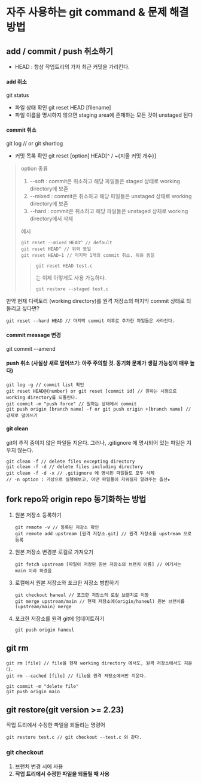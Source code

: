 자주 사용하는 git command & 문제 해결 방법
===================================

## add / commit / push 취소하기
- HEAD : 항상 작업트리의 가자 최근 커밋을 가리킨다.

#### add 취소
  git status
- 파일 상태 확인
  git reset HEAD [filename]
- 파일 이름을 명시하지 않으면 staging area에 존재하는 모든 것이 unstaged 된다


#### commit 취소
  git log // or git shortlog
- 커밋 목록 확인
  git reset [option] HEAD[^ / ~{지울 커밋 개수}]
> option 종류
> 1. --soft : commit은 취소하고 해당 파일들은 staged 상태로 working directory에 보존
> 2. --mixed : commit은 취소하고 해당 파일들은 unstaged 상태로 working directory에 보존
> 3. --hard : commit은 취소하고 해당 파일들은 unstaged 상채로 working directory에서 삭제
> 
> 예시
> 
>     git reset --mixed HEAD^ // default
>     git reset HEAD^ // 위와 동일
>     git reset HEAD~1 // 마지막 1개의 commit 취소. 위와 동일
> 
>>
>>     git reset HEAD test.c
>>     
>> 는 이제 이렇게도 사용 가능하다.
>> 
>>     git restore --staged test.c
>> 
>>
만약 현재 디렉토리 (working directory)를 원격 저장소의 마지막 commit 상태로 되돌리고 싶다면?

    git reset --hard HEAD // 마지막 commit 이후로 추가한 파일들은 사라진다.


#### commit message 변경
  git commit --amend


#### push 취소 (사실상 새로 덮어쓰기: 아주 주의할 것. 동기화 문제가 생길 가능성이 매우 높다)
    
    git log -g // commit list 확인
    git reset HEAD@{number} or git reset [commit id] // 원하는 시점으로 working directory를 되돌린다.
    git commit -m "push force" // 원하는 상태에서 commit
    git push origin [branch name] -f or git push origin +[branch name] // 강제로 덮어쓰기
    
    
#### git clean
  git이 추적 중이지 않은 파일들 지운다. 
  그러나, .gitignore 에 명시되어 있는 파일은 지우지 않는다.
  
    git clean -f // delete files excepting directory
    git clean -f -d // delete files including directory
    git clean -f -d -x // .gitignore 에 명시된 파일들도 모두 삭제
    // -n option : 가상으로 실행해보고, 어떤 파일들이 지워질지 알려주는 옵션★
    
    
    
## fork repo와 origin repo 동기화하는 방법

1. 원본 저장소 등록하기
    
       git remote -v // 등록된 저장소 확인
       git remote add upstream [원격 저장소.git] // 원격 저장소를 upstream 으로 등록
    
2. 원본 저장소 변경분 로컬로 가져오기

       git fetch upstream [파일이 저장된 원본 저장소의 브랜치 이름] // 여기서는 main 이라 하겠음
     
3. 로컬에서 원본 저장소와 포크한 저장소 병합하기

       git checkout haneul // 포크한 저장소의 로컬 브랜치로 이동
       git merge upstream/main // 현재 저장소에(origin/haneul) 원본 브랜치를(upstream/main) merge
    
4. 포크한 저장소를 원격 git에 업데이트하기

       git push origin haneul
  
  
## git rm

    git rm [file] // file을 현재 working directory 에서도, 원격 저장소에서도 지운다.
    git rm --cached [file] // file을 원격 저장소에서만 지운다.
    
    git commit -m "delete file"
    git push origin main
    
    
## git restore(git version >= 2.23)
작업 트리에서 수정한 파일을 되돌리는 명령어

    git restore test.c // git checkout --test.c 와 같다.

### git checkout
1. 브랜치 변경 시에 사용
2. __작업 트리에서 수정한 파일을 되돌릴 때 사용__
